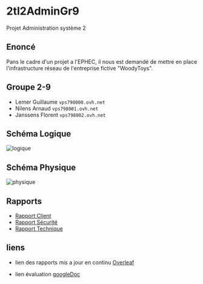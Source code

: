 # 2tl2AdminGr9
Projet Administration système 2

## Enoncé
Pans le cadre d'un projet a l'EPHEC, il nous est demandé de mettre en place l'infrastructure réseau de l'entreprise fictive "WoodyToys".

## Groupe 2-9

* Lemer Guillaume  `vps798000.ovh.net`
* Nilens Arnaud   `vps798001.ovh.net`
* Janssens Florent `vps798002.ovh.net`

## Schéma Logique
![logique](https://github.com/Frodon001/2tl2AdminGr9/blob/master/documents/Sch%C3%A9maLogique.jpg)
## Schéma Physique
![physique](https://github.com/Frodon001/2tl2AdminGr9/blob/master/documents/Sch%C3%A9maPhysique.jpg)

## Rapports

* [Rapport Client](https://github.com/Frodon001/2tl2AdminGr9/blob/master/documents/AdminSystem_Groupe9-Client.pdf)
* [Rapport Sécurité](https://github.com/Frodon001/2tl2AdminGr9/blob/master/documents/AdminSystem_Groupe9-Secu.pdf)
* [Rapport Technique](https://github.com/Frodon001/2tl2AdminGr9/blob/master/documents/AdminSystem_Groupe9-Technique.pdf)


## liens

* lien des rapports mis a jour en continu [Overleaf](https://www.overleaf.com/read/fsxszdmrpddk)

* lien évaluation [googleDoc](https://docs.google.com/spreadsheets/d/1bX6_eiObLUtFMnWoalNhQwpon28-ZweBSGlTJwDpga8/edit?usp=sharing)
